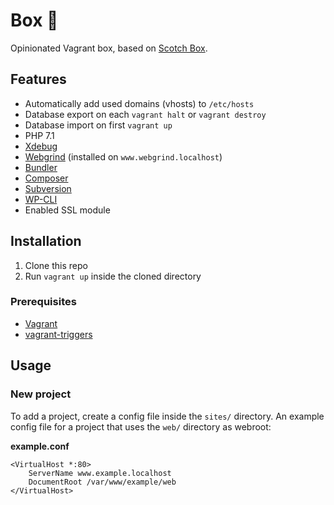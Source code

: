 # Box 🎁
Opinionated Vagrant box, based on [Scotch Box](https://github.com/scotch-io/scotch-box).

## Features

- Automatically add used domains (vhosts) to `/etc/hosts`
- Database export on each `vagrant halt` or `vagrant destroy`
- Database import on first `vagrant up`
- PHP 7.1
- [Xdebug](https://xdebug.org/)
- [Webgrind](https://github.com/jokkedk/webgrind) (installed on `www.webgrind.localhost`)
- [Bundler](http://bundler.io/)
- [Composer](https://getcomposer.org/)
- [Subversion](https://subversion.apache.org/)
- [WP-CLI](http://wp-cli.org/)
- Enabled SSL module

## Installation

1. Clone this repo
2. Run `vagrant up` inside the cloned directory

### Prerequisites

- [Vagrant](https://www.vagrantup.com/)
- [vagrant-triggers](https://github.com/emyl/vagrant-triggers)

## Usage

### New project
To add a project, create a config file inside the `sites/` directory. An example config file for a project that uses the `web/` directory as webroot:

**example.conf**
```
<VirtualHost *:80>
    ServerName www.example.localhost
    DocumentRoot /var/www/example/web
</VirtualHost>
```
